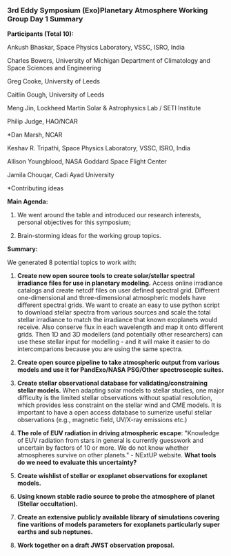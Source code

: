 ### 3rd Eddy Symposium (Exo)Planetary Atmosphere Working Group Day 1 Summary ###

**Participants (Total 10):**

Ankush Bhaskar, Space Physics Laboratory, VSSC, ISRO, India

Charles Bowers, University of Michigan Department of Climatology and Space Sciences and Engineering

Greg Cooke, University of Leeds

Caitlin Gough, University of Leeds

Meng Jin, Lockheed Martin Solar & Astrophysics Lab / SETI Institute

Philip Judge, HAO/NCAR

*Dan Marsh, NCAR

Keshav R. Tripathi, Space Physics Laboratory, VSSC, ISRO, India

Allison Youngblood, NASA Goddard Space Flight Center

Jamila Chouqar, Cadi Ayad University

*Contributing ideas

**Main Agenda:**

1. We went around the table and introduced our research interests, personal objectives for this symposium;

2. Brain-storming ideas for the working group topics.

**Summary:**

We generated 8 potential topics to work with:

1. **Create new open source tools to create solar/stellar spectral irradiance files for use in planetary modeling.** Access online irradiance catalogs and create netcdf files on user defined spectral grid. Different one-dimensional and three-dimensional atmospheric models have different spectral grids. We want to create an easy to use python script to download stellar spectra from various sources and scale the total stellar irradiance to match the irradiance that known exoplanets would receive. Also conserve flux in each wavelength and map it onto different grids. Then 1D and 3D modellers (and potentially other researchers) can use these stellar input for modelling - and it will make it easier to do intercomparions because you are using the same spectra. 

2. **Create open source pipeline to take atmospheric output from various models and use it for PandExo/NASA PSG/Other spectroscopic suites.**

3. **Create stellar observational database for validating/constraining stellar models.** When adapting solar models to stellar studies, one major difficulty is the limited stellar observations without spatial resolution, which provides less constraint on the stellar wind and CME models. It is important to have a open access database to sumerize useful stellar observations (e.g., magnetic field, UV/X-ray emissions etc.)

4. **The role of EUV radiation in driving atmospheric escape**: "Knowledge of EUV radiation from stars in general is currently guesswork and uncertain by factors of 10 or more. We do not know whether atmospheres survive on other planets." - NExtUP website. **What tools do we need to evaluate this uncertainty?**

5. **Create wishlist of stellar or exoplanet observations for exoplanet models.**

6. **Using known stable radio source to probe the atmosphere of planet (Stellar occultation).**

7. **Create an extensive publicly available library of simulations covering fine varitions of models parameters for exoplanets particularly super earths and sub neptunes.**

8. **Work together on a draft JWST observation proposal.**
